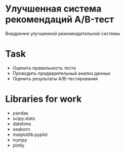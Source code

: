 # Улучшенная система рекомендаций A/B-тест

Внедрение улучшенной рекомендательной системы

# Task
- Оценить правильность теста
- Проводить предварительный анализ данных
- Оценить результаты A/B-тестирования

# Libraries for work
- pandas
- scipy.stats
- datetime
- seaborn
- matplotlib.pyplot
- numpy
- plotly
